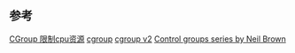 

## 参考

[CGroup 限制cpu资源](https://www.jianshu.com/p/31cefb4a8e8d)
[cgroup](https://www.kernel.org/doc/Documentation/cgroup-v1/cgroups.txt)
[cgroup v2](https://www.kernel.org/doc/Documentation/cgroup-v2.txt)
[Control groups series by Neil Brown](https://lwn.net/Articles/604609/)
